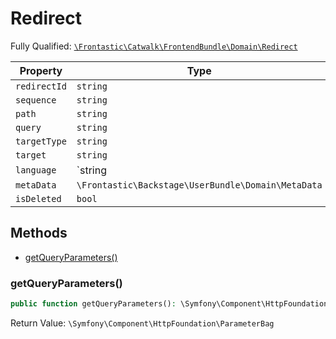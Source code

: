 #  Redirect

Fully Qualified: [`\Frontastic\Catwalk\FrontendBundle\Domain\Redirect`](../../../../src/php/FrontendBundle/Domain/Redirect.php)

Property|Type|Default|Description
--------|----|-------|-----------
`redirectId`|`string`||
`sequence`|`string`||
`path`|`string`||
`query`|`string`||
`targetType`|`string`||
`target`|`string`||
`language`|`string|null`|`null`|
`metaData`|`\Frontastic\Backstage\UserBundle\Domain\MetaData`||
`isDeleted`|`bool`|`false`|

## Methods

* [getQueryParameters()](#getqueryparameters)

### getQueryParameters()

```php
public function getQueryParameters(): \Symfony\Component\HttpFoundation\ParameterBag
```

Return Value: `\Symfony\Component\HttpFoundation\ParameterBag`

